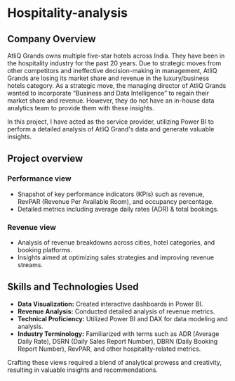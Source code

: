 # Hospitality-analysis
 
## Company Overview
AtliQ Grands owns multiple five-star hotels across India. They have been in the hospitality industry for the past 20 years. Due to strategic moves from other competitors and ineffective decision-making in management, AtliQ Grands are losing its market share and revenue in the luxury/business hotels category. As a strategic move, the managing director of AtliQ Grands wanted to incorporate “Business and Data Intelligence” to regain their market share and revenue. However, they do not have an in-house data analytics team to provide them with these insights.


In this project, I have acted as the service provider, utilizing Power BI to perform a detailed analysis of AtliQ Grand's data and generate valuable insights.


## Project overview

### Performance view
- Snapshot of key performance indicators (KPIs) such as revenue, RevPAR (Revenue Per Available Room), and occupancy percentage.
- Detailed metrics including average daily rates (ADR) & total bookings.

### Revenue view
- Analysis of revenue breakdowns across cities, hotel categories, and booking platforms.
- Insights aimed at optimizing sales strategies and improving revenue streams.


## Skills and Technologies Used

- **Data Visualization:** Created interactive dashboards in Power BI.
- **Revenue Analysis:** Conducted detailed analysis of revenue metrics.
- **Technical Proficiency:** Utilized Power BI and DAX for data modeling and analysis.
- **Industry Terminology:** Familiarized with terms such as ADR (Average Daily Rate), DSRN (Daily Sales Report Number), DBRN (Daily Booking Report Number), RevPAR, and other hospitality-related metrics.

Crafting these views required a blend of analytical prowess and creativity, resulting in valuable insights and recommendations.
